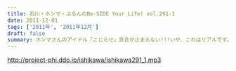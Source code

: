 ```yaml
---
title: 石川・ホンマ・ぶるんのBe-SIDE Your Life! vol.291-1
date: 2011-12-01
tags: ['2011年', '2011年12月']
draft: false
summary: ホンマさんのアイドル「こじらせ」具合が止まらない!!!いや、これはリアルです。音楽性ではなくアイドル性として！なのか・・・NAMAE
---
```


http://project-phi.ddo.jp/ishikawa/ishikawa291_1.mp3
